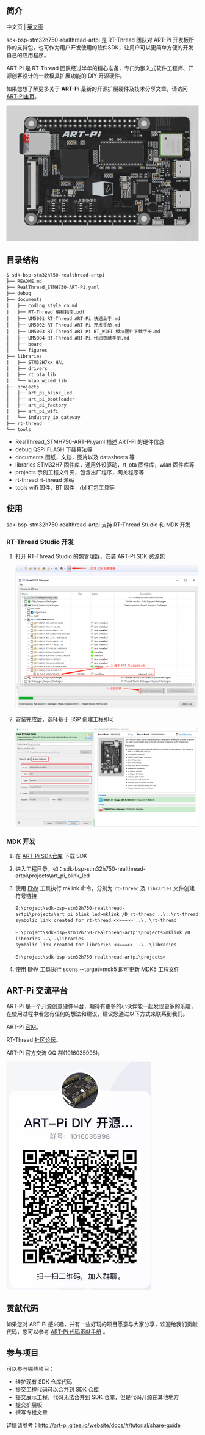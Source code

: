## 简介

中文页 | [英文页](README.md)

sdk-bsp-stm32h750-realthread-artpi 是 RT-Thread 团队对 ART-Pi 开发板所作的支持包，也可作为用户开发使用的软件SDK，让用户可以更简单方便的开发自己的应用程序。

ART-Pi 是 RT-Thread 团队经过半年的精心准备，专门为嵌入式软件工程师、开源创客设计的一款极具扩展功能的 DIY 开源硬件。

如果您想了解更多关于 **ART-Pi** 最新的开源扩展硬件及技术分享文章，请访问 [ART-Pi主页](http://art-pi.gitee.io/website/)。

<img src="documents/figures/board_large.png" alt="image-20201009181905422" style="zoom:50%;" />

## 目录结构

```
$ sdk-bsp-stm32h750-realthread-artpi 
├── README.md
├── RealThread_STMH750-ART-Pi.yaml
├── debug
├── documents
│   ├── coding_style_cn.md
│   ├── RT-Thread 编程指南.pdf
│   ├── UM5001-RT-Thread ART-Pi 快速上手.md
│   ├── UM5002-RT-Thread ART-Pi 开发手册.md
│   ├── UM5003-RT-Thread ART-Pi BT_WIFI 模块固件下载手册.md
│   ├── UM5004-RT-Thread ART-Pi 代码贡献手册.md
│   ├── board
│   └── figures
├── libraries
│   ├── STM32H7xx_HAL
│   ├── drivers
│   ├── rt_ota_lib
│   └── wlan_wiced_lib
├── projects
│   ├── art_pi_blink_led
│   ├── art_pi_bootloader
│   ├── art_pi_factory
│   ├── art_pi_wifi
│   └── industry_io_gateway
├── rt-thread
└── tools
```

- RealThread_STMH750-ART-Pi.yaml
  描述 ART-Pi 的硬件信息
- debug
  QSPI FLASH 下载算法等
- documents
  图纸，文档，图片以及 datasheets 等
-  libraries
  STM32H7 固件库，通用外设驱动，rt_ota 固件库，wlan 固件库等
-  projects
  示例工程文件夹，包含出厂程序，网关程序等
-  rt-thread
  rt-thread 源码
-  tools
  wifi 固件，BT 固件，rbl 打包工具等
## 使用

sdk-bsp-stm32h750-realthread-artpi 支持 RT-Thread Studio 和 MDK 开发

### RT-Thread Studio 开发


1. 打开 RT-Thread Studio 的包管理器，安装 ART-PI SDK 资源包

    <img src="documents/figures/sdk_manager.png" alt="sdk_manager" style="zoom: 67%;" />


2. 安装完成后，选择基于 BSP 创建工程即可

    <img src="documents\figures\creat_project.png" alt="image-20200926143024666" style="zoom:50%;" />

### MDK 开发
1. 在 [ART-Pi SDK仓库](https://github.com/RT-Thread-Studio/sdk-bsp-stm32h750-realthread-artpi) 下载 SDK

2. 进入工程目录。如：sdk-bsp-stm32h750-realthread-artpi\projects\art_pi_blink_led

3. 使用 [ENV](https://club.rt-thread.org/ask/question/5699.html) 工具执行 mklink 命令，分别为 `rt-thread` 及 `libraries` 文件创建符号链接

   ```
   E:\project\sdk-bsp-stm32h750-realthread-artpi\projects\art_pi_blink_led>mklink /D rt-thread ..\..\rt-thread
   symbolic link created for rt-thread <<===>> ..\..\rt-thread
   
   E:\project\sdk-bsp-stm32h750-realthread-artpi\projects>mklink /D libraries ..\..\libraries
   symbolic link created for libraries <<===>> ..\..\libraries
   
   E:\project\sdk-bsp-stm32h750-realthread-artpi\projects>
   ```
4. 使用 [ENV](https://club.rt-thread.org/ask/question/5699.html) 工具执行 scons --target=mdk5 即可更新 MDK5 工程文件


## ART-Pi 交流平台

ART-Pi  是一个开源创意硬件平台，期待有更多的小伙伴能一起发现更多的乐趣，在使用过程中若您有任何的想法和建议，建议您通过以下方式来联系到我们。

ART-Pi [官网](http://art-pi.gitee.io/website)。

RT-Thread [社区论坛](https://club.rt-thread.org)。

ART-Pi 官方交流 QQ 群(1016035998)。

![qq_group](documents/figures/qq_group.png)

## 贡献代码

如果您对 ART-Pi 感兴趣，并有一些好玩的项目愿意与大家分享，欢迎给我们贡献代码，您可以参考 [ART-Pi 代码贡献手册](https://github.com/RT-Thread-Studio/sdk-bsp-stm32h750-realthread-artpi/blob/master/documents/UM5004-RT-Thread%20ART-Pi%20%E4%BB%A3%E7%A0%81%E8%B4%A1%E7%8C%AE%E6%89%8B%E5%86%8C.md) 。

## 参与项目

可以参与哪些项目：
- 维护现有 SDK 仓库代码
- 提交工程代码可以合并到 SDK 仓库
- 提交展示工程，代码无法合并到 SDK 仓库，但是代码开源在其他地方
- 提交扩展板
- 撰写专栏文章

详情请参考：http://art-pi.gitee.io/website/docs/#/tutorial/share-guide
